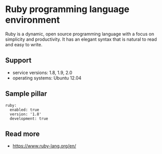 
# Ruby programming language environment

Ruby is a dynamic, open source programming language with a focus on simplicity and productivity. It has an elegant syntax that is natural to read and easy to write. 

## Support

* service versions: 1.8, 1.9, 2.0
* operating systems: Ubuntu 12.04

## Sample pillar

    ruby:
      enabled: true
      version: '1.8'
      development: true

## Read more

* https://www.ruby-lang.org/en/
